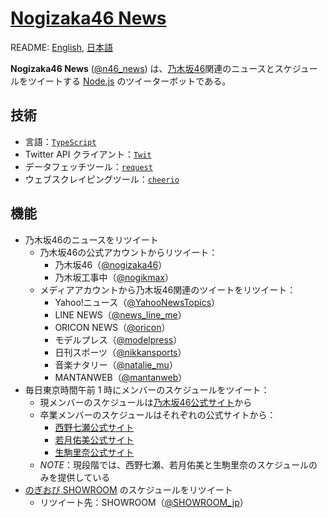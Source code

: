 # [Nogizaka46 News](https://twitter.com/n46_news)

README: [English](https://github.com/shawnrivers/nogizaka-news/blob/master/README.en.md), [日本語](https://github.com/shawnrivers/nogizaka-news/blob/master/README.md)

**Nogizaka46 News** ([@n46_news](https://twitter.com/n46_news)) は、[乃木坂46](https://ja.wikipedia.org/wiki/%E4%B9%83%E6%9C%A8%E5%9D%8246)関連のニュースとスケジュールをツイートする [Node.js](https://nodejs.org/en/) のツイーターボットである。

## 技術

- 言語：[`TypeScript`](https://www.typescriptlang.org/)
- Twitter API クライアント：[`Twit`](https://github.com/ttezel/twit)
- データフェッチツール：[`request`](https://github.com/request/request)
- ウェブスクレイピングツール：[`cheerio`](https://github.com/cheeriojs/cheerio)

## 機能

- 乃木坂46のニュースをリツイート
  - 乃木坂46の公式アカウントからリツイート：
    - 乃木坂46（[@nogizaka46](https://twitter.com/nogizaka46)）
    - 乃木坂工事中（[@nogikmax](https://twitter.com/nogikmax)）
  - メディアアカウントから乃木坂46関連のツイートをリツイート：
    - Yahoo!ニュース（[@YahooNewsTopics](https://twitter.com/YahooNewsTopics)）
    - LINE NEWS（[@news_line_me](https://twitter.com/news_line_me)）
    - ORICON NEWS（[@oricon](https://twitter.com/oricon)）
    - モデルプレス（[@modelpress](https://twitter.com/modelpress)）
    - 日刊スポーツ（[@nikkansports](https://twitter.com/nikkansports)）
    - 音楽ナタリー（[@natalie_mu](https://twitter.com/natalie_mu)）
    - MANTANWEB（[@mantanweb](https://twitter.com/mantanweb)）
- 毎日東京時間午前 1 時にメンバーのスケジュールをツイート：
  - 現メンバーのスケジュールは[乃木坂46公式サイト](http://www.nogizaka46.com/)から
  - 卒業メンバーのスケジュールはそれぞれの公式サイトから：
    - [西野七瀬公式サイト](https://nishinonanase.com/)
    - [若月佑美公式サイト](https://wakatsukiyumi.jp/)
    - [生駒里奈公式サイト](https://ikomarina.com/)
  - _NOTE_：現段階では、西野七瀬、若月佑美と生駒里奈のスケジュールのみを提供している
- [のぎおび SHOWROOM](https://www.showroom-live.com/campaign/nogizaka46_sr) のスケジュールをリツイート
  - リツイート先：SHOWROOM（[@SHOWROOM_jp](https://twitter.com/SHOWROOM_jp)）
